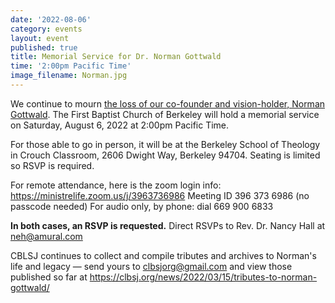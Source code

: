 ```yaml
---
date: '2022-08-06'
category: events
layout: event
published: true
title: Memorial Service for Dr. Norman Gottwald
time: '2:00pm Pacific Time'
image_filename: Norman.jpg
---
```

We continue to mourn [the loss of our co-founder and vision-holder, Norman Gottwald](https://clbsj.org/news/2022/03/15/tributes-to-norman-gottwald/). The First Baptist Church of Berkeley will hold a memorial service on Saturday, August 6, 2022 at 2:00pm Pacific Time.

For those able to go in person, it will be at the Berkeley School of Theology in Crouch Classroom, 2606 Dwight Way, Berkeley 94704. Seating is limited so RSVP is required.

For remote attendance, here is the zoom login info:
	https://ministrelife.zoom.us/j/3963736986
	Meeting ID 396 373 6986  (no passcode needed)
	For audio only, by phone: dial 669 900 6833

**In both cases, an RSVP is requested.** Direct RSVPs to Rev. Dr. Nancy Hall at neh@amural.com

CBLSJ continues to collect and compile tributes and archives to Norman's life and legacy — send yours to clbsjorg@gmail.com and view those published so far at https://clbsj.org/news/2022/03/15/tributes-to-norman-gottwald/
